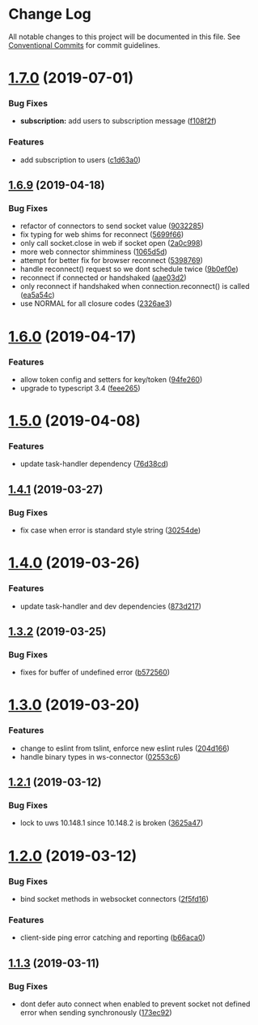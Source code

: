 # Change Log

All notable changes to this project will be documented in this file.
See [Conventional Commits](https://conventionalcommits.org) for commit guidelines.

# [1.7.0](https://github.com/AuroraDao/datastream-client-js/compare/v1.6.9...v1.7.0) (2019-07-01)


### Bug Fixes

* **subscription:** add users to subscription message ([f108f2f](https://github.com/AuroraDao/datastream-client-js/commit/f108f2f))


### Features

* add subscription to users ([c1d63a0](https://github.com/AuroraDao/datastream-client-js/commit/c1d63a0))





## [1.6.9](https://github.com/AuroraDao/datastream-client-js/compare/v1.6.8...v1.6.9) (2019-04-18)

### Bug Fixes

- refactor of connectors to send socket value ([9032285](https://github.com/AuroraDao/datastream-client-js/commit/9032285))
- fix typing for web shims for reconnect ([5699f66](https://github.com/AuroraDao/datastream-client-js/commit/5699f66))
- only call socket.close in web if socket open ([2a0c998](https://github.com/AuroraDao/datastream-client-js/commit/2a0c998))
- more web connector shimminess ([1065d5d](https://github.com/AuroraDao/datastream-client-js/commit/1065d5d))
- attempt for better fix for browser reconnect ([5398769](https://github.com/AuroraDao/datastream-client-js/commit/5398769))
- handle reconnect() request so we dont schedule twice ([9b0ef0e](https://github.com/AuroraDao/datastream-client-js/commit/9b0ef0e))
- reconnect if connected or handshaked ([aae03d2](https://github.com/AuroraDao/datastream-client-js/commit/aae03d2))
- only reconnect if handshaked when connection.reconnect() is called ([ea5a54c](https://github.com/AuroraDao/datastream-client-js/commit/ea5a54c))
- use NORMAL for all closure codes ([2326ae3](https://github.com/AuroraDao/datastream-client-js/commit/2326ae3))

# [1.6.0](https://github.com/AuroraDao/datastream-client-js/compare/v1.5.0...v1.6.0) (2019-04-17)

### Features

- allow token config and setters for key/token ([94fe260](https://github.com/AuroraDao/datastream-client-js/commit/94fe260))
- upgrade to typescript 3.4 ([feee265](https://github.com/AuroraDao/datastream-client-js/commit/feee265))

# [1.5.0](https://github.com/AuroraDao/datastream-client-js/compare/v1.4.1...v1.5.0) (2019-04-08)

### Features

- update task-handler dependency ([76d38cd](https://github.com/AuroraDao/datastream-client-js/commit/76d38cd))

## [1.4.1](https://github.com/AuroraDao/datastream-client-js/compare/v1.4.0...v1.4.1) (2019-03-27)

### Bug Fixes

- fix case when error is standard style string ([30254de](https://github.com/AuroraDao/datastream-client-js/commit/30254de))

# [1.4.0](https://github.com/AuroraDao/datastream-client-js/compare/v1.3.2...v1.4.0) (2019-03-26)

### Features

- update task-handler and dev dependencies ([873d217](https://github.com/AuroraDao/datastream-client-js/commit/873d217))

## [1.3.2](https://github.com/AuroraDao/datastream-client-js/compare/v1.3.1...v1.3.2) (2019-03-25)

### Bug Fixes

- fixes for buffer of undefined error ([b572560](https://github.com/AuroraDao/datastream-client-js/commit/b572560))

# [1.3.0](https://github.com/AuroraDao/datastream-client-js/compare/v1.2.2...v1.3.0) (2019-03-20)

### Features

- change to eslint from tslint, enforce new eslint rules ([204d166](https://github.com/AuroraDao/datastream-client-js/commit/204d166))
- handle binary types in ws-connector ([02553c6](https://github.com/AuroraDao/datastream-client-js/commit/02553c6))

## [1.2.1](https://github.com/AuroraDao/datastream-client-js/compare/v1.2.0...v1.2.1) (2019-03-12)

### Bug Fixes

- lock to uws 10.148.1 since 10.148.2 is broken ([3625a47](https://github.com/AuroraDao/datastream-client-js/commit/3625a47))

# [1.2.0](https://github.com/AuroraDao/datastream-client-js/compare/v1.1.3...v1.2.0) (2019-03-12)

### Bug Fixes

- bind socket methods in websocket connectors ([2f5fd16](https://github.com/AuroraDao/datastream-client-js/commit/2f5fd16))

### Features

- client-side ping error catching and reporting ([b66aca0](https://github.com/AuroraDao/datastream-client-js/commit/b66aca0))

## [1.1.3](https://github.com/AuroraDao/datastream-client-js/compare/v1.1.3-alpha.0...v1.1.3) (2019-03-11)

### Bug Fixes

- dont defer auto connect when enabled to prevent socket not defined error when sending synchronously ([173ec92](https://github.com/AuroraDao/datastream-client-js/commit/173ec92))
